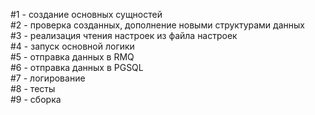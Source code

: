 #1 - создание основных сущностей  
#2 - проверка созданных, дополнение новыми структурами данных  
#3 - реализация чтения настроек из файла настроек  
#4 - запуск основной логики  
#5 - отправка данных в RMQ  
#6 - отправка данных в PGSQL  
#7 - логирование  
#8 - тесты  
#9 - сборка 
